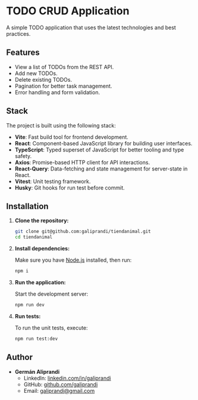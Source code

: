 # TODO CRUD Application

A simple TODO application that uses the latest technologies and best practices.

## Features

- View a list of TODOs from the REST API.
- Add new TODOs.
- Delete existing TODOs.
- Pagination for better task management.
- Error handling and form validation.

## Stack

The project is built using the following stack:

- **Vite**: Fast build tool for frontend development.
- **React**: Component-based JavaScript library for building user interfaces.
- **TypeScript**: Typed superset of JavaScript for better tooling and type safety.
- **Axios**: Promise-based HTTP client for API interactions.
- **React-Query**: Data-fetching and state management for server-state in React.
- **Vitest**: Unit testing framework.
- **Husky**: Git hooks for run test before commit.

## Installation

1. **Clone the repository:**

   ```bash
   git clone git@github.com:galiprandi/tiendanimal.git
   cd tiendanimal
   ```

2. **Install dependencies:**

   Make sure you have [Node.js](https://nodejs.org/) installed, then run:

   ```bash
   npm i
   ```

3. **Run the application:**

   Start the development server:

   ```bash
   npm run dev
   ```

4. **Run tests:**

   To run the unit tests, execute:

   ```bash
   npm run test:dev
   ```

## Author

- **Germán Aliprandi**
  - LinkedIn: [linkedin.com/in/galiprandi](https://www.linkedin.com/in/galiprandi)
  - GitHub: [github.com/galiprandi](https://github.com/galiprandi)
  - Email: galiprandi@gmail.com
